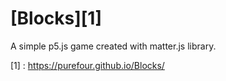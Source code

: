 # [Blocks][1]
A simple p5.js game created with matter.js library.

[1] : https://purefour.github.io/Blocks/

